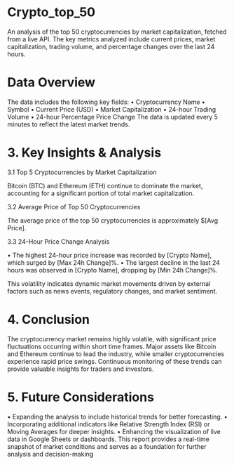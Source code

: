 # Crypto_top_50
An analysis of the top 50 cryptocurrencies by market capitalization, fetched from a live API. The key metrics analyzed include current prices, market capitalization, trading volume, and percentage changes over the last 24 hours.

# Data Overview
The data includes the following key fields:
• Cryptocurrency Name
• Symbol
• Current Price (USD)
• Market Capitalization
• 24-hour Trading Volume
• 24-hour Percentage Price Change
The data is updated every 5 minutes to reflect the latest market trends.


# 3. Key Insights & Analysis

3.1 Top 5 Cryptocurrencies by Market Capitalization

Bitcoin (BTC) and Ethereum (ETH) continue to dominate the market, accounting for a significant
portion of total market capitalization.

3.2 Average Price of Top 50 Cryptocurrencies

The average price of the top 50 cryptocurrencies is approximately $[Avg Price].

3.3 24-Hour Price Change Analysis

• The highest 24-hour price increase was recorded by [Crypto Name], which surged by [Max
24h Change]%.
• The largest decline in the last 24 hours was observed in [Crypto Name], dropping by [Min
24h Change]%.

This volatility indicates dynamic market movements driven by external factors such as news events,
regulatory changes, and market sentiment.


# 4. Conclusion
The cryptocurrency market remains highly volatile, with significant price fluctuations occurring
within short time frames. Major assets like Bitcoin and Ethereum continue to lead the industry,
while smaller cryptocurrencies experience rapid price swings. Continuous monitoring of these
trends can provide valuable insights for traders and investors.

# 5. Future Considerations
• Expanding the analysis to include historical trends for better forecasting.
• Incorporating additional indicators like Relative Strength Index (RSI) or Moving Averages
for deeper insights.
• Enhancing the visualization of live data in Google Sheets or dashboards.
This report provides a real-time snapshot of market conditions and serves as a foundation for further
analysis and decision-making


